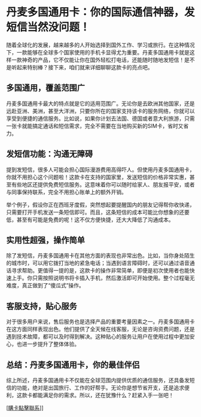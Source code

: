 # 丹麦多国通用卡：你的国际通信神器，发短信当然没问题！

随着全球化的发展，越来越多的人开始选择到国外工作、学习或旅行。在这种情况下，一款能够在全球多个国家使用的手机卡显得尤为重要。丹麦多国通用卡就是这样一款神奇的产品，它不仅能让你在国外轻松打电话，还能随时随地发短信！是不是听起来特别棒？接下来，咱们就来详细聊聊这款卡的亮点吧。

## 多国通用，覆盖范围广

丹麦多国通用卡最大的特点就是它的适用范围广。无论你是去欧洲其他国家，还是远赴亚洲、美洲，甚至大洋洲，只要你所在的国家支持该卡的服务网络，你就可以享受到便捷的通信服务。比如说，如果你计划去法国、德国或者意大利旅游，只需一张卡就能搞定通话和短信需求，完全不需要在当地购买新的SIM卡，省时又省力。

## 发短信功能：沟通无障碍

提到发短信，很多人可能会担心国际漫游费用高得吓人。但使用丹麦多国通用卡，你就不用担心这个问题啦！这款卡在支持的国家里，发送短信的价格非常实惠，甚至有些地区还提供免费短信服务。这意味着你可以随时给家人、朋友报平安，或者与同事保持联系，完全不用担心账单上的额外开销。

举个例子，假设你正在西班牙度假，突然想起要提醒国内的朋友记得帮你收快递，只需要打开手机发送一条短信即可。而且，这条短信的成本可能比你想象的还要低，甚至有可能是免费的呢！这不仅方便快捷，还大大降低了沟通成本。

## 实用性超强，操作简单

除了发短信，丹麦多国通用卡在其他方面的表现也非常出色。比如，当你身处陌生的城市时，可以用它拨打当地的紧急电话；当遇到语言障碍时，还可以通过语音通话寻求帮助。更值得一提的是，这款卡的操作非常简单，即便是初次使用者也能快速上手。你只需按照说明书将卡插入手机，然后激活即可开始使用。整个过程毫无难度，真正做到了“傻瓜式”操作。

## 客服支持，贴心服务

对于很多用户来说，售后服务也是选择产品的重要考量因素之一。丹麦多国通用卡在这方面同样表现出色。他们提供了全天候在线客服，无论是咨询资费问题，还是遇到技术故障，都可以及时得到解决。这种贴心的服务让用户在使用过程中更加安心，也进一步提升了整体体验。

## 总结：丹麦多国通用卡，你的最佳伴侣

综上所述，丹麦多国通用卡不仅能在全球范围内提供优质的通信服务，还具备发短信的功能，绝对是出国旅行、工作的好帮手。无论你是想节省开支，还是追求便利，这款卡都能满足你的需求。所以，还在犹豫什么？赶紧入手一张吧！

[[購卡點擊聯系](https://t.me/s/esim1088)]]